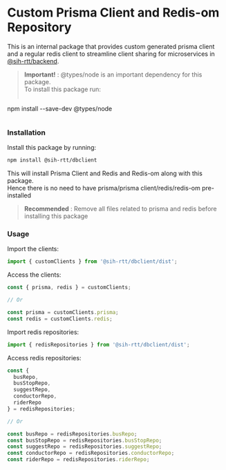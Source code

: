 # Custom Prisma Client and Redis-om Repository

This is an internal package that provides custom generated prisma client and a regular redis client to streamline client sharing for microservices in [@sih-rtt/backend](https://github.com/sih-rtt/backend).

> **Important!** : @types/node is an important dependency for this package.\
> To install this package run:
> ```bash
npm install --save-dev @types/node
> ```

### Installation

Install this package by running:

```bash
npm install @sih-rtt/dbclient
```

This will install Prisma Client and Redis and Redis-om along with this package.\
Hence there is no need to have prisma/prisma client/redis/redis-om pre-installed

> **Recommended** : Remove all files related to prisma and redis before installing this package

### Usage

Import the clients:
```javascript
import { customClients } from '@sih-rtt/dbclient/dist';
```

Access the clients:

```javascript
const { prisma, redis } = customClients;

// Or

const prisma = customClients.prisma;
const redis = customClients.redis;
```

Import redis repositories:
```javascript
import { redisRepositories } from '@sih-rtt/dbclient/dist';
```

Access redis repositories:
```javascript
const {
  busRepo,
  busStopRepo,
  suggestRepo,
  conductorRepo,
  riderRepo
} = redisRepositories;

// Or

const busRepo = redisRepositories.busRepo;
const busStopRepo = redisRepositories.busStopRepo;
const suggestRepo = redisRepositories.suggestRepo;
const conductorRepo = redisRepositories.conductorRepo;
const riderRepo = redisRepositories.riderRepo;

```
